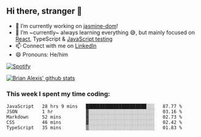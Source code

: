 ## Hi there, stranger 👋

- 🔭 I’m currently working on [jasmine-dom](https://github.com/testing-library/jasmine-dom)!
- 🌱 I’m ~currently~ always learning everything 😅, but mainly focused on [React](https://courseit.com.ar/cursos/frontend-avanzado-2020), TypeScript & [JavaScript testing](https://testingjavascript.com/)
- 📫 Connect with me on [LinkedIn](https://www.linkedin.com/in/brian-alexis/)
- 😄 Pronouns: He/him

[![Spotify](https://novatorem-nine-beige.vercel.app/api/spotify)](https://open.spotify.com/user/21ttbyunhf56rp6soqidgfk2q)

[![Brian Alexis' github stats](https://github-readme-stats-sepia-two.vercel.app/api?username=brrianalexis&show_icons=true&hide_border=true?count_private=true)](https://github.com/brrianalexis/github-readme-stats)

### This week I spent my time coding:
<!--START_SECTION:waka-->
```text
JavaScript   28 hrs 9 mins   ██████████████████████░░░   87.77 % 
JSON         1 hr            ▓░░░░░░░░░░░░░░░░░░░░░░░░   03.16 % 
Markdown     52 mins         ▓░░░░░░░░░░░░░░░░░░░░░░░░   02.73 % 
CSS          46 mins         ▓░░░░░░░░░░░░░░░░░░░░░░░░   02.42 % 
TypeScript   35 mins         ▒░░░░░░░░░░░░░░░░░░░░░░░░   01.83 % 
```
<!--END_SECTION:waka-->
